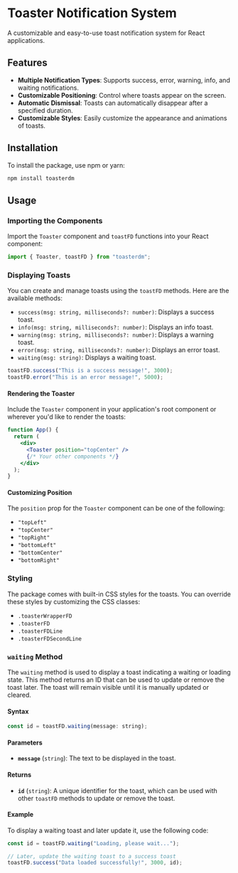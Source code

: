 # Toaster Notification System

A customizable and easy-to-use toast notification system for React applications.

## Features

- **Multiple Notification Types**: Supports success, error, warning, info, and waiting notifications.
- **Customizable Positioning**: Control where toasts appear on the screen.
- **Automatic Dismissal**: Toasts can automatically disappear after a specified duration.
- **Customizable Styles**: Easily customize the appearance and animations of toasts.

## Installation

To install the package, use npm or yarn:

```bash
npm install toasterdm
```

## Usage

### Importing the Components

Import the `Toaster` component and `toastFD` functions into your React component:

```jsx
import { Toaster, toastFD } from "toasterdm";
```

### Displaying Toasts

You can create and manage toasts using the `toastFD` methods. Here are the available methods:

- `success(msg: string, milliseconds?: number)`: Displays a success toast.
- `info(msg: string, milliseconds?: number)`: Displays an info toast.
- `warning(msg: string, milliseconds?: number)`: Displays a warning toast.
- `error(msg: string, milliseconds?: number)`: Displays an error toast.
- `waiting(msg: string)`: Displays a waiting toast.

```jsx
toastFD.success("This is a success message!", 3000);
toastFD.error("This is an error message!", 5000);
```

#### Rendering the Toaster

Include the `Toaster` component in your application's root component or wherever you'd like to render the toasts:

```jsx
function App() {
  return (
    <div>
      <Toaster position="topCenter" />
      {/* Your other components */}
    </div>
  );
}
```

#### Customizing Position

The `position` prop for the `Toaster` component can be one of the following:

- `"topLeft"`
- `"topCenter"`
- `"topRight"`
- `"bottomLeft"`
- `"bottomCenter"`
- `"bottomRight"`

### Styling

The package comes with built-in CSS styles for the toasts. You can override these styles by customizing the CSS classes:

- `.toasterWrapperFD`
- `.toasterFD`
- `.toasterFDLine`
- `.toasterFDSecondLine`

### `waiting` Method

The `waiting` method is used to display a toast indicating a waiting or loading state. This method returns an ID that can be used to update or remove the toast later. The toast will remain visible until it is manually updated or cleared.

#### Syntax

```jsx
const id = toastFD.waiting(message: string);
```

#### Parameters

- **`message`** (`string`): The text to be displayed in the toast.

#### Returns

- **`id`** (`string`): A unique identifier for the toast, which can be used with other `toastFD` methods to update or remove the toast.

#### Example

To display a waiting toast and later update it, use the following code:

```jsx
const id = toastFD.waiting("Loading, please wait...");

// Later, update the waiting toast to a success toast
toastFD.success("Data loaded successfully!", 3000, id);
```
